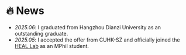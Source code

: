 # 🔥 News
- *2025.06*: I graduated from Hangzhou Dianzi University as an outstanding graduate.
- *2025.05*: I accepted the offer from CUHK-SZ and officially joined the [HEAL Lab](https://www.joshuachou.ink/about/) as an MPhil student.
